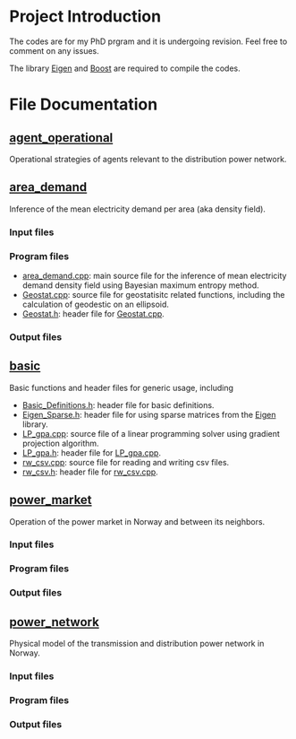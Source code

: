 # Project Introduction
The codes are for my PhD prgram and it is undergoing revision. Feel free to comment on any issues.

The library [Eigen](https://eigen.tuxfamily.org/index.php?title=Main_Page) and [Boost](https://www.boost.org/) are required to compile the codes.

# File Documentation

## [agent_operational](https://github.com/TonyYenTWN/distribution_grid_transition_Norway/tree/main/agent_operational)
Operational strategies of agents relevant to the distribution power network.

## [area_demand](https://github.com/TonyYenTWN/distribution_grid_transition_Norway/tree/main/area_demand)
Inference of the mean electricity demand per area (aka density field).

### Input files

### Program files
- [area_demand.cpp](https://github.com/TonyYenTWN/distribution_grid_transition_Norway/blob/main/area_demand/area_demand.cpp): main source file for the inference of mean electricity demand density field using Bayesian maximum entropy method.
- [Geostat.cpp](https://github.com/TonyYenTWN/distribution_grid_transition_Norway/blob/main/area_demand/Geostat.cpp): source file for geostatisitc related functions, including the calculation of geodestic on an ellipsoid.
- [Geostat.h](https://github.com/TonyYenTWN/distribution_grid_transition_Norway/blob/main/area_demand/Geostat.h): header file for [Geostat.cpp](https://github.com/TonyYenTWN/distribution_grid_transition_Norway/blob/main/area_demand/Geostat.cpp).

### Output files

## [basic](https://github.com/TonyYenTWN/distribution_grid_transition_Norway/tree/main/basic)
Basic functions and header files for generic usage, including

- [Basic_Definitions.h](https://github.com/TonyYenTWN/distribution_grid_transition_Norway/blob/main/basic/Basic_Definitions.h): header file for basic definitions.
- [Eigen_Sparse.h](https://github.com/TonyYenTWN/distribution_grid_transition_Norway/blob/main/basic/Eigen_Sparse.h): header file for using sparse matrices from the [Eigen](https://eigen.tuxfamily.org/index.php?title=Main_Page) library.
- [LP_gpa.cpp](https://github.com/TonyYenTWN/distribution_grid_transition_Norway/blob/main/basic/LP_gpa.cpp): source file of a linear programming solver using gradient projection algorithm.
- [LP_gpa.h](https://github.com/TonyYenTWN/distribution_grid_transition_Norway/blob/main/basic/LP_gpa.h): header file for [LP_gpa.cpp](https://github.com/TonyYenTWN/distribution_grid_transition_Norway/blob/main/basic/LP_gpa.cpp).
- [rw_csv.cpp](https://github.com/TonyYenTWN/distribution_grid_transition_Norway/blob/main/basic/rw_csv.cpp): source file for reading and writing csv files.
- [rw_csv.h](https://github.com/TonyYenTWN/distribution_grid_transition_Norway/blob/main/basic/rw_csv.h): header file for [rw_csv.cpp](https://github.com/TonyYenTWN/distribution_grid_transition_Norway/blob/main/basic/rw_csv.cpp).

## [power_market](https://github.com/TonyYenTWN/distribution_grid_transition_Norway/tree/main/power_market)
Operation of the power market in Norway and between its neighbors.

### Input files

### Program files

### Output files

## [power_network](https://github.com/TonyYenTWN/distribution_grid_transition_Norway/tree/main/power_network/)
Physical model of the transmission and distribution power network in Norway.

### Input files

### Program files

### Output files
